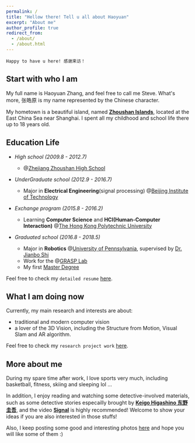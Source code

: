 ```yaml
---
permalink: /
title: "Hellow there! Tell u all about Haoyuan"
excerpt: "About me"
author_profile: true
redirect_from: 
  - /about/
  - /about.html
---
```


`Happy to have u here! 感谢来访！`



Start with who I am
------------------
My full name is Haoyuan Zhang, and feel free to call me Steve. What's more, 张皓原 is my name represented by the Chinese character. 

My hometown is a beautiful island, named **[Zhoushan Islands](https://zh.wikipedia.org/wiki/%E8%88%9F%E5%B1%B1%E7%BE%A4%E5%B2%9B)**, located at the East China Sea near Shanghai. I spent all my childhood and school life there up to 18 years old.





Education Life
--------------
- *High school (2009.8 - 2012.7)*        
  - @[Zhejiang Zhoushan High School](http://www.zjzszx.cn)

- *UnderGraduate school (2012.9 - 2016.7)*        
  - Major in **Electrical Engineering**(signal processing) @[Beijing Institute of Technology](http://www.bit.edu.cn/)
  
- *Exchange program (2015.8 - 2016.2)*        
  - Learning **Computer Science** and **HCI(Human-Computer Interaction)** @[The Hong Kong Polytechnic University](https://www.polyu.edu.hk/web/en/home/index.html)
  
- *Graduated school (2016.8 - 2018.5)*        
  - Major in **Robotics** @[University of Pennsylvania](https://www.upenn.edu/), supervised by [Dr. Jianbo Shi](http://www.cis.upenn.edu/~jshi/)
  - Work for the @[GRASP Lab](https://www.grasp.upenn.edu/)
  - My first [Master Degree](https://www.grasp.upenn.edu/people/haoyuan-zhang)


Feel free to check my `detailed resume` [here](https://haoyuanz13.github.io/cv/).



What I am doing now
---------------------
Currently, my main research and interests are about:
- traditional and modern computer vision
- a lover of the 3D Vision, including the Structure from Motion, Visual Slam and AR algorithm. 

Feel free to check my `research project work` [here](https://haoyuanz13.github.io/talks/).



More about me
-------------
During my spare time after work, I love sports very much, including basketball, fitness, skiing and sleeping lol ... 

In addition, I enjoy reading and watching some detective-involved materials, such as some detective stories especailly brought by **[Keigo Higashino 东野圭吾](https://en.wikipedia.org/wiki/Keigo_Higashino)**, and the video **[Signal](https://zh.wikipedia.org/wiki/Signal_(%E9%9B%BB%E8%A6%96%E5%8A%87))** is highly recommended! Welcome to show your ideas if you are also interested in those stuffs! 

Also, I keep posting some good and interesting photos [here](https://haoyuanz13.github.io/portfolio/) and hope you will like some of them :)
